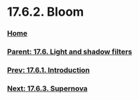# 17.6.2. Bloom

### [Home](./00-home.md)
### [Parent: 17.6. Light and shadow filters](./17-06-00-light-and-shadow-filters.md)
### [Prev: 17.6.1. Introduction](./17-06-01-introduction.md)
### [Next: 17.6.3. Supernova](./17-06-03-supernova.md)
